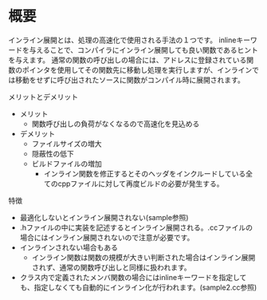 # 概要
インライン展開とは、処理の高速化で使用される手法の１つです。
inlineキーワードを与えることで、コンパイラにインライン展開しても良い関数であるヒントを与えます。
通常の関数の呼び出しの場合には、アドレスに登録されている関数のポインタを使用してその関数先に移動し処理を実行しますが、インラインでは移動をせずに呼び出されたソースに関数がコンパイル時に展開されます。

メリットとデメリット
- メリット
  - 関数呼び出しの負荷がなくなるので高速化を見込める
- デメリット
  - ファイルサイズの増大
  - 隠蔽性の低下
  - ビルドファイルの増加
    - インライン関数を修正するとそのヘッダをインクルードしている全てのcppファイルに対して再度ビルドの必要が発生する。

特徴
- 最適化しないとインライン展開されない(sample参照)
- .hファイルの中に実装を記述するとインライン展開される。.ccファイルの場合にはインライン展開されないので注意が必要です。
- インラインされない場合もある
  - インライン関数は関数の規模が大きい判断された場合はインライン展開されず、通常の関数呼び出しと同様に扱われます。
- クラス内で定義されたメンバ関数の場合にはinlineキーワードを指定しても、指定しなくても自動的にインライン化が行われます。(sample2.cc参照)
